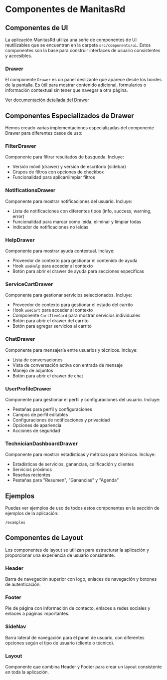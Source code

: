 # Componentes de ManitasRd

## Componentes de UI

La aplicación ManitasRd utiliza una serie de componentes de UI reutilizables que se encuentran en la carpeta `src/components/ui`. Estos componentes son la base para construir interfaces de usuario consistentes y accesibles.

### Drawer

El componente `Drawer` es un panel deslizante que aparece desde los bordes de la pantalla. Es útil para mostrar contenido adicional, formularios o información contextual sin tener que navegar a otra página.

[Ver documentación detallada del Drawer](./ui/Drawer/README.md)

## Componentes Especializados de Drawer

Hemos creado varias implementaciones especializadas del componente Drawer para diferentes casos de uso:

### FilterDrawer

Componente para filtrar resultados de búsqueda. Incluye:
- Versión móvil (drawer) y versión de escritorio (sidebar)
- Grupos de filtros con opciones de checkbox
- Funcionalidad para aplicar/limpiar filtros

### NotificationsDrawer

Componente para mostrar notificaciones del usuario. Incluye:
- Lista de notificaciones con diferentes tipos (info, success, warning, error)
- Funcionalidad para marcar como leída, eliminar y limpiar todas
- Indicador de notificaciones no leídas

### HelpDrawer

Componente para mostrar ayuda contextual. Incluye:
- Proveedor de contexto para gestionar el contenido de ayuda
- Hook `useHelp` para acceder al contexto
- Botón para abrir el drawer de ayuda para secciones específicas

### ServiceCartDrawer

Componente para gestionar servicios seleccionados. Incluye:
- Proveedor de contexto para gestionar el estado del carrito
- Hook `useCart` para acceder al contexto
- Componente `CartItemCard` para mostrar servicios individuales
- Botón para abrir el drawer del carrito
- Botón para agregar servicios al carrito

### ChatDrawer

Componente para mensajería entre usuarios y técnicos. Incluye:
- Lista de conversaciones
- Vista de conversación activa con entrada de mensaje
- Manejo de adjuntos
- Botón para abrir el drawer de chat

### UserProfileDrawer

Componente para gestionar el perfil y configuraciones del usuario. Incluye:
- Pestañas para perfil y configuraciones
- Campos de perfil editables
- Configuraciones de notificaciones y privacidad
- Opciones de apariencia
- Acciones de seguridad

### TechnicianDashboardDrawer

Componente para mostrar estadísticas y métricas para técnicos. Incluye:
- Estadísticas de servicios, ganancias, calificación y clientes
- Servicios próximos
- Reseñas recientes
- Pestañas para "Resumen", "Ganancias" y "Agenda"

## Ejemplos

Puedes ver ejemplos de uso de todos estos componentes en la sección de ejemplos de la aplicación:

```
/examples
```

## Componentes de Layout

Los componentes de layout se utilizan para estructurar la aplicación y proporcionar una experiencia de usuario consistente.

### Header

Barra de navegación superior con logo, enlaces de navegación y botones de autenticación.

### Footer

Pie de página con información de contacto, enlaces a redes sociales y enlaces a páginas importantes.

### SideNav

Barra lateral de navegación para el panel de usuario, con diferentes opciones según el tipo de usuario (cliente o técnico).

### Layout

Componente que combina Header y Footer para crear un layout consistente en toda la aplicación.